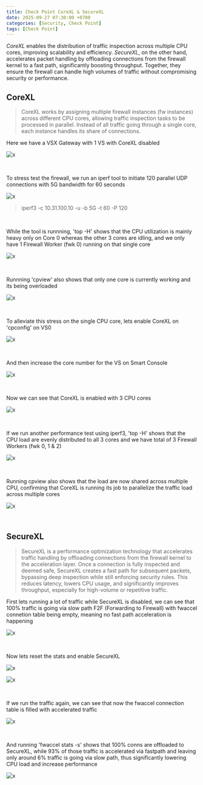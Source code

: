 ```yaml
---
title: Check Point CoreXL & SecureXL
date: 2025-09-27 07:30:00 +0700
categories: [Security, Check Point]
tags: [Check Point]
---
```


*CoreXL* enables the distribution of traffic inspection across multiple CPU cores, improving scalability and efficiency. *SecureXL*, on the other hand, accelerates packet handling by offloading connections from the firewall kernel to a fast path, significantly boosting throughput. Together, they ensure the firewall can handle high volumes of traffic without compromising security or performance.

## CoreXL

> CoreXL works by assigning multiple firewall instances (fw instances) across different CPU cores, allowing traffic inspection tasks to be processed in parallel. Instead of all traffic going through a single core, each instance handles its share of connections.

Here we have a VSX Gateway with 1 VS with CoreXL disabled

![x](/static/2025-09-27-cp-corexl/01.png)

<br>

To stress test the firewall, we run an iperf tool to initiate 120 parallel UDP connections with 5G bandwidth for 60 seconds

![x](/static/2025-09-27-cp-corexl/08.png)

> iperf3 -c 10.31.100.10 -u -b 5G -t 60 -P 120

<br>

While the tool is runnning, 'top -H' shows that the CPU utilization is mainly heavy only on Core 0 whereas the other 3 cores are idling, and we only have 1 Firewall Worker (fwk 0) running on that single core

![x](/static/2025-09-27-cp-corexl/03.png)

<br>

Runnning 'cpview' also shows that only one core is currently working and its being overloaded

![x](/static/2025-09-27-cp-corexl/04.png)

<br>

To alleviate this stress on the single CPU core, lets enable CoreXL on 'cpconfig' on VS0

![x](/static/2025-09-27-cp-corexl/05.png)

<br>

And then increase the core number for the VS on Smart Console

![x](/static/2025-09-27-cp-corexl/06.png)

<br>

Now we can see that CoreXL is enabled with 3 CPU cores

![x](/static/2025-09-27-cp-corexl/07.png)

<br>

If we run another performance test using iperf3, 'top -H' shows that the CPU load are evenly distributed to all 3 cores and we have total of 3 Firewall Workers (fwk 0, 1 & 2)

![x](/static/2025-09-27-cp-corexl/09.png)

<br>

Running cpview also shows that the load are now shared across multiple CPU, confirming that CoreXL is running its job to parallelize the traffic load across multiple cores

![x](/static/2025-09-27-cp-corexl/10.png)

<br>

## SecureXL
> SecureXL is a performance optimization technology that accelerates traffic handling by offloading connections from the firewall kernel to the acceleration layer. Once a connection is fully inspected and deemed safe, SecureXL creates a fast path for subsequent packets, bypassing deep inspection while still enforcing security rules. This reduces latency, lowers CPU usage, and significantly improves throughput, especially for high-volume or repetitive traffic.

First lets running a lot of traffic while SecureXL is disabled, we can see that 100% traffic is going via slow path F2F (Forwarding to Firewall) with fwaccel connetion table being empty, meaning no fast path acceleration is happening

![x](/static/2025-09-27-cp-corexl/11.png)

<br>

Now lets reset the stats and enable SecureXL

![x](/static/2025-09-27-cp-corexl/12.png)

![x](/static/2025-09-27-cp-corexl/12a.png)

<br>

If we run the traffic again, we can see that now the fwaccel connection table is filled with accelerated traffic

![x](/static/2025-09-27-cp-corexl/13.png)

<br>

And running 'fwaccel stats -s' shows that 100% conns are offloaded to SecureXL, while 93% of those traffic is accelerated via fastpath and leaving only around 6% traffic is going via slow path, thus significantly lowering CPU load and increase performance

![x](/static/2025-09-27-cp-corexl/14.png)

<br>











